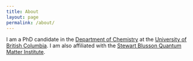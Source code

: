 ```yaml
---
title: About
layout: page
permalink: /about/
---
```


I am a PhD candidate in the [Department of Chemistry](https://www.chem.ubc.ca/)
at the [University of British Columbia](https://www.ubc.ca/). I am also affiliated
with the [Stewart Blusson Quantum Matter Institute](https://qmi.ubc.ca/).
